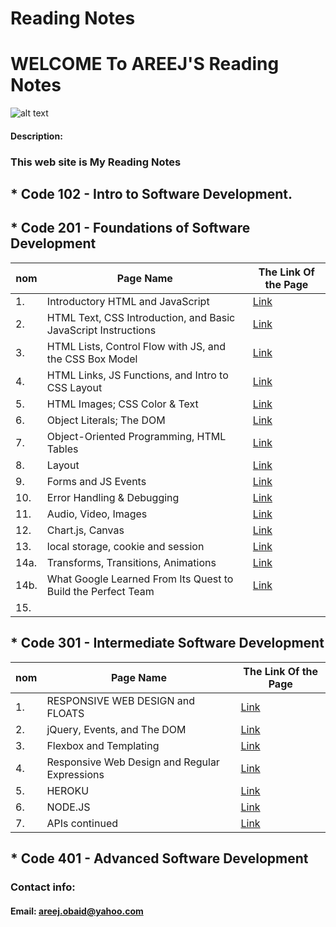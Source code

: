 # Reading Notes

# WELCOME To AREEJ'S Reading Notes

![alt text](https://www.impactplus.com/hubfs/17-award-winning-website-designs-02.jpg)

#### Description:
### This web site is My Reading Notes

## * Code 102 - Intro to Software Development.


## * Code 201 - Foundations of Software Development


| nom | Page Name |The Link Of the Page |
| --- | --------- | ------------------- |
| 1.  | Introductory HTML and JavaScript | [Link](https://areejobaid94.github.io/reading-notes/class-01) | 
| 2. | HTML Text, CSS Introduction, and Basic JavaScript Instructions | [Link](https://areejobaid94.github.io/reading-notes/class-02) |
| 3. | HTML Lists, Control Flow with JS, and the CSS Box Model | [Link](https://areejobaid94.github.io/reading-notes/class-03) |
| 4. |HTML Links, JS Functions, and Intro to CSS Layout | [Link](https://areejobaid94.github.io/reading-notes/class-04) | 
| 5. | HTML Images; CSS Color & Text | [Link](https://areejobaid94.github.io/reading-notes/class-05) | 
| 6. | Object Literals; The DOM | [Link](https://areejobaid94.github.io/reading-notes/class-06) |
| 7. | Object-Oriented Programming, HTML Tables| [Link](https://areejobaid94.github.io/reading-notes/class-07) | 
| 8. | Layout | [Link](https://areejobaid94.github.io/reading-notes/class-08)| 
| 9. | Forms and JS Events | [Link](https://areejobaid94.github.io/reading-notes/class-09) | 
| 10. | Error Handling & Debugging | [Link](https://areejobaid94.github.io/reading-notes/class-10) | 
| 11. | Audio, Video, Images | [Link](https://areejobaid94.github.io/reading-notes/class-11) | 
| 12. | Chart.js, Canvas | [Link](https://areejobaid94.github.io/reading-notes/class-12) | 
| 13. | local storage, cookie and session | [Link](https://areejobaid94.github.io/reading-notes/class-13) | 
| 14a. | Transforms, Transitions, Animations| [Link](https://areejobaid94.github.io/reading-notes/class-14a) | 
| 14b. | What Google Learned From Its Quest to Build the Perfect Team | [Link](https://areejobaid94.github.io/reading-notes/class-14b) | 
| 15. |           |                     | 


## * Code 301 - Intermediate Software Development

| nom | Page Name |The Link Of the Page |
| --- | --------- | ------------------- |
| 1. | RESPONSIVE WEB DESIGN and FLOATS | [Link](https://areejobaid94.github.io/reading-notes/301-01) | 
| 2. | jQuery, Events, and The DOM | [Link](https://areejobaid94.github.io/reading-notes/301-02) |
| 3. | Flexbox and Templating |  [Link](https://areejobaid94.github.io/reading-notes/301-03)  |
| 4. |  Responsive Web Design and Regular Expressions | [Link](https://areejobaid94.github.io/reading-notes/301-04) | 
| 5. | HEROKU  | [Link](https://areejobaid94.github.io/reading-notes/301-05) |
| 6. | NODE.JS  | [Link](https://areejobaid94.github.io/reading-notes/301-06) |
| 7. | APIs continued | [Link](https://areejobaid94.github.io/reading-notes/301-07) |

## * Code 401 - Advanced Software Development

### Contact info:

#### Email: areej.obaid@yahoo.com
